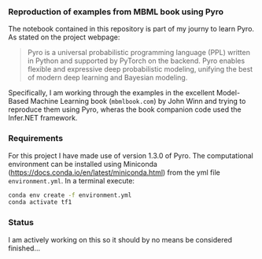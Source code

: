 ### Reproduction of examples from MBML book using Pyro
The notebook contained in this repository is part of my journy to learn Pyro. As stated on the project webpage: 
> Pyro is a universal probabilistic programming language (PPL) written in Python and supported by PyTorch on the backend. Pyro enables flexible and expressive deep probabilistic modeling, unifying the best of modern deep learning and Bayesian modeling.


Specifically, I am working through the examples in the excellent Model-Based Machine Learning book (`mbmlbook.com`) by John Winn and trying to reproduce them using Pyro, wheras the book companion code used the Infer.NET framework.

### Requirements
For this project I have made use of version 1.3.0 of Pyro. The computational environment can be installed using Miniconda (https://docs.conda.io/en/latest/miniconda.html) from the yml file `environment.yml`. In a terminal execute:
```bash
conda env create -f environment.yml
conda activate tf1
```

### Status
I am actively working on this so it should by no means be considered finished...
